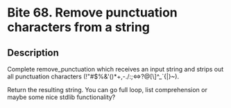 # Bite 68. Remove punctuation characters from a string

## Description

Complete remove_punctuation which receives an input string and strips out all punctuation characters (!"#$%&\'()*+,-./:;<=>?@[\\]^_`{|}~).

Return the resulting string. You can go full loop, list comprehension or maybe some nice stdlib functionality?

